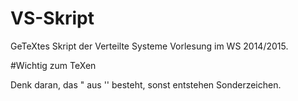 VS-Skript
=========

GeTeXtes Skript der Verteilte Systeme Vorlesung im WS 2014/2015.


#Wichtig zum TeXen


Denk daran, das " aus '' besteht, sonst entstehen Sonderzeichen.

